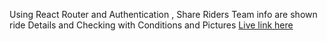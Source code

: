 Using React Router and Authentication , Share Riders Team info are shown ride  Details and Checking with Conditions and Pictures
[Live link here](http://localhost:3000/home)
